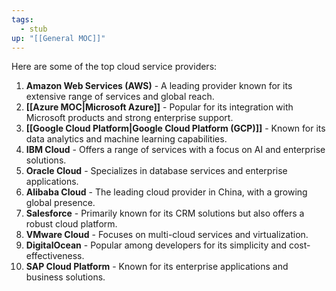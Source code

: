 ```yaml
---
tags:
  - stub
up: "[[General MOC]]"
---
```

Here are some of the top cloud service providers:
1. **Amazon Web Services (AWS)** - A leading provider known for its extensive range of services and global reach.
2. **[[Azure MOC|Microsoft Azure]]** - Popular for its integration with Microsoft products and strong enterprise support.
3. **[[Google Cloud Platform|Google Cloud Platform (GCP)]]** - Known for its data analytics and machine learning capabilities.
4. **IBM Cloud** - Offers a range of services with a focus on AI and enterprise solutions.
5. **Oracle Cloud** - Specializes in database services and enterprise applications.
6. **Alibaba Cloud** - The leading cloud provider in China, with a growing global presence.
7. **Salesforce** - Primarily known for its CRM solutions but also offers a robust cloud platform.
8. **VMware Cloud** - Focuses on multi-cloud services and virtualization.
9. **DigitalOcean** - Popular among developers for its simplicity and cost-effectiveness.
10. **SAP Cloud Platform** - Known for its enterprise applications and business solutions.
